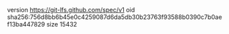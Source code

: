 version https://git-lfs.github.com/spec/v1
oid sha256:756d8bb6b45e0c4259087d6da5db30b23763f93588b0390c7b0aef13ba447829
size 15432
